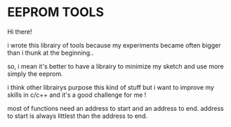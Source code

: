 # EEPROM TOOLS

Hi there!

i wrote this librairy of tools because my experiments became often bigger than i thunk at the beginning..

so, i mean it's better to have a librairy to minimize my sketch and use more simply the eeprom. 

i think other librairys purpose this kind of stuff but i want to improve my skills in c/c++ and it's a good challenge for me !

most of functions need an address to start and an address to end. address to start is always littlest than the address to end.
